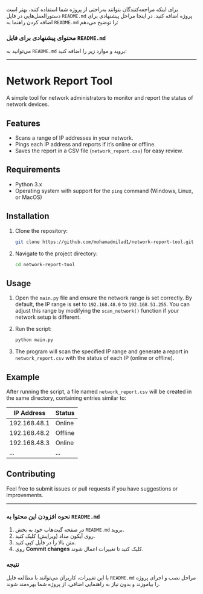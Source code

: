 برای اینکه مراجعه‌کنندگان بتوانند به‌راحتی از پروژه شما استفاده کنند، بهتر است دستورالعمل‌هایی در فایل `README.md` پروژه اضافه کنید. در اینجا مراحل پیشنهادی برای اضافه کردن راهنما به `README.md` را توضیح می‌دهم:

### محتوای پیشنهادی برای فایل `README.md`

می‌توانید به `README.md` بروید و موارد زیر را اضافه کنید:

---

# Network Report Tool

A simple tool for network administrators to monitor and report the status of network devices.

## Features

- Scans a range of IP addresses in your network.
- Pings each IP address and reports if it’s online or offline.
- Saves the report in a CSV file (`network_report.csv`) for easy review.

## Requirements

- Python 3.x
- Operating system with support for the `ping` command (Windows, Linux, or MacOS)

## Installation

1. Clone the repository:

   ```bash
   git clone https://github.com/mohamadmilad1/network-report-tool.git
   ```

2. Navigate to the project directory:

   ```bash
   cd network-report-tool
   ```

## Usage

1. Open the `main.py` file and ensure the network range is set correctly. By default, the IP range is set to `192.168.48.0` to `192.168.51.255`. You can adjust this range by modifying the `scan_network()` function if your network setup is different.

2. Run the script:

   ```bash
   python main.py
   ```

3. The program will scan the specified IP range and generate a report in `network_report.csv` with the status of each IP (online or offline).

## Example

After running the script, a file named `network_report.csv` will be created in the same directory, containing entries similar to:

| IP Address      | Status |
|-----------------|--------|
| 192.168.48.1    | Online |
| 192.168.48.2    | Offline|
| 192.168.48.3    | Online |
| ...             | ...    |

## Contributing

Feel free to submit issues or pull requests if you have suggestions or improvements.

---

### نحوه افزودن این محتوا به `README.md`

1. در صفحه گیت‌هاب خود به بخش `README.md` بروید.
2. روی آیکون مداد (ویرایش) کلیک کنید.
3. متن بالا را در فایل کپی کنید.
4. روی **Commit changes** کلیک کنید تا تغییرات اعمال شوند.

### نتیجه

با این تغییرات، کاربران می‌توانند با مطالعه فایل `README.md` مراحل نصب و اجرای پروژه را بیاموزند و بدون نیاز به راهنمایی اضافی، از پروژه شما بهره‌مند شوند.
